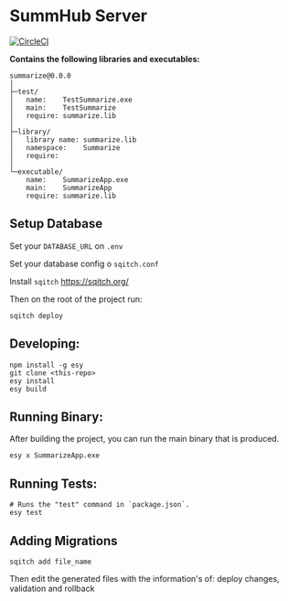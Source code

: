 # SummHub Server

[![CircleCI](https://circleci.com/gh/astrocoders/summhub-server/tree/master.svg?style=svg)](https://circleci.com/gh/astrocoders/summhub-server/tree/master)


**Contains the following libraries and executables:**

```
summarize@0.0.0
│
├─test/
│   name:    TestSummarize.exe
│   main:    TestSummarize
│   require: summarize.lib
│
├─library/
│   library name: summarize.lib
│   namespace:    Summarize
│   require:
│
└─executable/
    name:    SummarizeApp.exe
    main:    SummarizeApp
    require: summarize.lib
```

## Setup Database

Set your `DATABASE_URL` on `.env`

Set your database config o `sqitch.conf`

Install `sqitch` https://sqitch.org/

Then on the root of the project run:

```
sqitch deploy
```

## Developing:

```
npm install -g esy
git clone <this-repo>
esy install
esy build
```

## Running Binary:

After building the project, you can run the main binary that is produced.

```
esy x SummarizeApp.exe 
```

## Running Tests:

```
# Runs the "test" command in `package.json`.
esy test
```

## Adding Migrations

```
sqitch add file_name
```

Then edit the generated files with the information's of: deploy changes, validation and rollback
